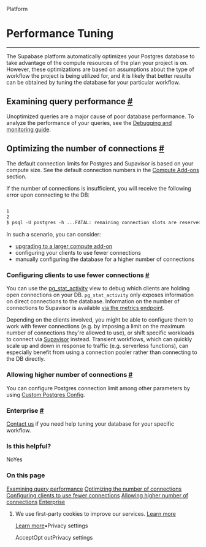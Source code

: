 Platform

# Performance Tuning

* * *

The Supabase platform automatically optimizes your Postgres database to take advantage of the compute resources of the plan your project is on. However, these optimizations are based on assumptions about the type of workflow the project is being utilized for, and it is likely that better results can be obtained by tuning the database for your particular workflow.

## Examining query performance [\#](https://supabase.com/docs/guides/platform/performance\#examining-query-performance)

Unoptimized queries are a major cause of poor database performance. To analyze the performance of your queries, see the [Debugging and monitoring guide](https://supabase.com/docs/guides/database/inspect).

## Optimizing the number of connections [\#](https://supabase.com/docs/guides/platform/performance\#optimizing-the-number-of-connections)

The default connection limits for Postgres and Supavisor is based on your compute size. See the default connection numbers in the [Compute Add-ons](https://supabase.com/docs/guides/platform/compute-add-ons) section.

If the number of connections is insufficient, you will receive the following error upon connecting to the DB:

```flex

1
2
$ psql -U postgres -h ...FATAL: remaining connection slots are reserved for non-replication superuser connections
```

In such a scenario, you can consider:

- [upgrading to a larger compute add-on](https://supabase.com/dashboard/project/_/settings/compute-and-disk)
- configuring your clients to use fewer connections
- manually configuring the database for a higher number of connections

### Configuring clients to use fewer connections [\#](https://supabase.com/docs/guides/platform/performance\#configuring-clients-to-use-fewer-connections)

You can use the [pg\_stat\_activity](https://www.postgresql.org/docs/current/monitoring-stats.html#MONITORING-PG-STAT-ACTIVITY-VIEW) view to debug which clients are holding open connections on your DB. `pg_stat_activity` only exposes information on direct connections to the database. Information on the number of connections to Supavisor is available [via the metrics endpoint](https://supabase.com/docs/guides/platform/metrics).

Depending on the clients involved, you might be able to configure them to work with fewer connections (e.g. by imposing a limit on the maximum number of connections they're allowed to use), or shift specific workloads to connect via [Supavisor](https://supabase.com/docs/guides/database/connecting-to-postgres#connection-pooler) instead. Transient workflows, which can quickly scale up and down in response to traffic (e.g. serverless functions), can especially benefit from using a connection pooler rather than connecting to the DB directly.

### Allowing higher number of connections [\#](https://supabase.com/docs/guides/platform/performance\#allowing-higher-number-of-connections)

You can configure Postgres connection limit among other parameters by using [Custom Postgres Config](https://supabase.com/docs/guides/platform/custom-postgres-config#custom-postgres-config).

### Enterprise [\#](https://supabase.com/docs/guides/platform/performance\#enterprise)

[Contact us](https://forms.supabase.com/enterprise) if you need help tuning your database for your specific workflow.

### Is this helpful?

NoYes

### On this page

[Examining query performance](https://supabase.com/docs/guides/platform/performance#examining-query-performance) [Optimizing the number of connections](https://supabase.com/docs/guides/platform/performance#optimizing-the-number-of-connections) [Configuring clients to use fewer connections](https://supabase.com/docs/guides/platform/performance#configuring-clients-to-use-fewer-connections) [Allowing higher number of connections](https://supabase.com/docs/guides/platform/performance#allowing-higher-number-of-connections) [Enterprise](https://supabase.com/docs/guides/platform/performance#enterprise)

1. We use first-party cookies to improve our services. [Learn more](https://supabase.com/privacy#8-cookies-and-similar-technologies-used-on-our-european-services)



   [Learn more](https://supabase.com/privacy#8-cookies-and-similar-technologies-used-on-our-european-services)•Privacy settings





   AcceptOpt outPrivacy settings